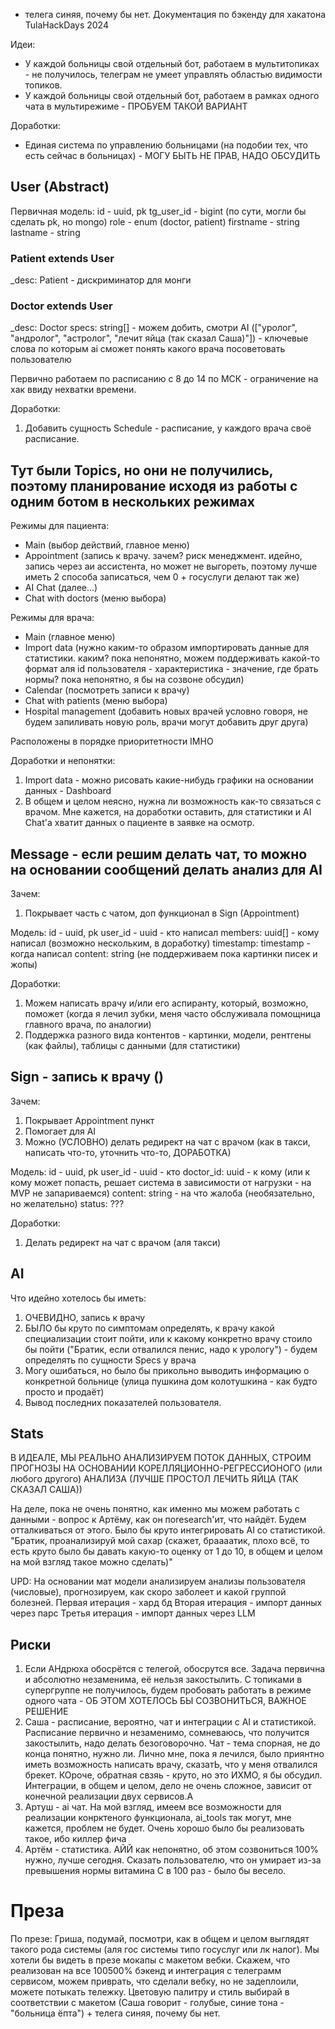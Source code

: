  + телега синяя, почему бы нет. Документация по бэкенду для хакатона TulaHackDays 2024

Идеи:
- У каждой больницы свой отдельный бот, работаем в мультитопиках - не получилось, телеграм не умеет управлять областью видимости топиков.
- У каждой больницы свой отдельный бот, работаем в рамках одного чата в мультирежиме - ПРОБУЕМ ТАКОЙ ВАРИАНТ

Доработки:
- Единая система по управлению больницами (на подобии тех, что есть сейчас в больницах) - МОГУ БЫТЬ НЕ ПРАВ, НАДО ОБСУДИТЬ

## User (Abstract)

Первичная модель:
id - uuid, pk
tg_user_id - bigint (по сути, могли бы сделать pk, но mongo)
role - enum (doctor, patient)
firstname - string
lastname - string

### Patient extends User
_desc: Patient - дискриминатор для монги

### Doctor extends User
_desc: Doctor
specs: string[] - можем добить, смотри AI (["уролог", "андролог", "астролог", "лечит яйца (так сказал Саша)"]) - ключевые слова по которым ai сможет понять какого врача посоветовать пользователю

Первично работаем по расписанию с 8 до 14 по МСК - ограничение на хак ввиду нехватки времени.

Доработки:
1. Добавить сущность Schedule - расписание, у каждого врача своё расписание.

## Тут были Topics, но они не получились, поэтому планирование исходя из работы с одним ботом в нескольких режимах
Режимы для пациента:
- Main (выбор действий, главное меню)
- Appointment (запись к врачу. зачем? риск менеджмент. идейно, запись через аи ассистента, но может не выгореть, поэтому лучше иметь 2 способа записаться, чем 0 + госуслуги делают так же)
- AI Chat (далее...)
- Chat with doctors (меню выбора)

Режимы для врача:
- Main (главное меню)
- Import data (нужно каким-то образом импортировать данные для статистики. каким? пока непонятно, можем поддерживать какой-то формат аля id пользователя - характеристика - значение, где брать нормы? пока непонятнo, я бы на созвоне обсудил)
- Calendar (посмотреть записи к врачу)
- Chat with patients (меню выбора)
- Hospital management (добавить новых врачей условно говоря, не будем запиливать новую роль, врачи могут добавить друг друга)

Расположены в порядке приоритетности IMHO

Доработки и непонятки:
1. Import data - можно рисовать какие-нибудь графики на основании данных - Dashboard
2. В общем и целом неясно, нужна ли возможность как-то связаться с врачом. Мне кажется, на доработки оставить, для статистики и AI Chat'a хватит данных о пациенте в заявке на осмотр.

## Message - если решим делать чат, то можно на основании сообщений делать анализ для AI

Зачем:
1. Покрывает часть с чатом, доп функционал в Sign (Appointment)

Модель:
id - uuid, pk
user_id - uuid - кто написал
members: uuid[] - кому написал (возможно нескольким, в доработку)
timestamp: timestamp - когда написал
content: string (не поддерживаем пока картинки писек и жопы)

Доработки:
1. Можем написать врачу и/или его аспиранту, который, возможно, поможет (когда я лечил зубки, меня часто обслуживала помощница главного врача, по аналогии)
2. Поддержка разного вида контентов - картинки, модели, рентгены (как файлы), таблицы с данными (для статистики)

## Sign - запись к врачу ()

Зачем:
1. Покрывает Appointment пункт
2. Помогает для AI
3. Можно (УСЛОВНО) делать редирект на чат с врачом (как в такси, написать что-то, уточнить что-то, ДОРАБОТКА)

Модель:
id - uuid, pk
user_id - uuid - кто
doctor_id: uuid - к кому (или к кому может попасть, решает система в зависимости от нагрузки - на MVP не запариваемся)
content: string - на что жалоба (необязательно, но желательно)
status: ???

Доработки:
1. Делать редирект на чат с врачом (аля такси)

## AI

Что идейно хотелось бы иметь:
1. ОЧЕВИДНО, запись к врачу
2. БЫЛО бы круто по симптомам определять, к врачу какой специализации стоит пойти, или к какому конкретно врачу стоило бы пойти ("Братик, если отвалился пенис, надо к урологу") - будем определять по сущности Specs у врача
3. Могу ошибаться, но было бы прикольно выводить информацию о конкретной больнице (улица пушкина дом колотушкина - как будто просто и продаёт)
4. Вывод последних показателей пользователя.

## Stats

В ИДЕАЛЕ, МЫ РЕАЛЬНО АНАЛИЗИРУЕМ ПОТОК ДАННЫХ, СТРОИМ ПРОГНОЗЫ НА ОСНОВАНИИ КОРЕЛЛЯЦИОННО-РЕГРЕССИОНОГО (или любого другого) АНАЛИЗА (ЛУЧШЕ ПРОСТОЛ ЛЕЧИТЬ ЯЙЦА (ТАК СКАЗАЛ САША))

На деле, пока не очень понятно, как именно мы можем работать с данными - вопрос к Артёму, как он поresearch'ит, что найдёт. Будем отталкиваться от этого. Было бы круто интегрировать AI со статистикой. "Братик, проанализируй мой сахар (скажет, браааатик, плохо всё, то есть круто было бы давать какую-то оценку от 1 до 10, в общем и целом на мой взгляд такое можно сделать)"

UPD: На основании мат модели анализируем анализы пользователя (числовые), прогнозируем, как скоро заболеет и какой группой болезней. 
Первая итерация - хард бд
Вторая итерация - импорт данных через парс
Третья итерация - импорт данных через LLM

## Риски

1. Если АНдрюха обосрётся с телегой, обосрутся все. Задача первична и абсолютно незаменима, её нельзя закостылить. С топиками в супергруппе не получилось, будем пробовать работать в режиме одного чата - ОБ ЭТОМ ХОТЕЛОСЬ БЫ СОЗВОНИТЬСЯ, ВАЖНОЕ РЕШЕНИЕ
2. Саша - расписание, вероятно, чат и интеграции с AI и статистикой. Расписание первично и незаменимо, сомневаюсь, что получится закостылить, надо делать безоговорочно. Чат - тема спорная, не до конца понятно, нужно ли. Лично мне, пока я лечился, было приянтно иметь возможность написать врачу, сказатЬ, что у меня отвалился брекет. КОроче, обратная свзяь - круто, но это ИХМО, я бы обсудил. Интеграции, в общем и целом, дело не очень сложное, зависит от конечной реализации двух сервисов.A
3. Артуш - ai чат. На мой взгляд, имеем все возможности для реализации конрктеного функционала, ai_tools так могут, мне кажется, проблем не будет. Очень хорошо было бы реализовать такое, ибо киллер фича 
4. Артём - статистика. АЙЙ как непонятно, об этом созвониться 100% нужно, лучше сегодня. Сказать пользователю, что он умирает из-за превышения нормы витамина C в 100 раз - было бы весело.

# Преза

По презе: Гриша, подумай, посмотри, как в общем и целом выглядят такого рода системы (аля гос системы типо госуслуг или лк налог). Мы хотели бы видеть в презе мокапы с макетом вебки. Скажем, что реализован на все 100500% бэкенд и интеграция с телеграмм сервисом, можем приврать, что сделали вебку, но не задеплоили, можете потыкать тележку.
Цветовую палитру и стиль выбирай в соответствии с макетом (Саша говорит - голубые, синие тона - "больница ёпта") + телега синяя, почему бы нет.

